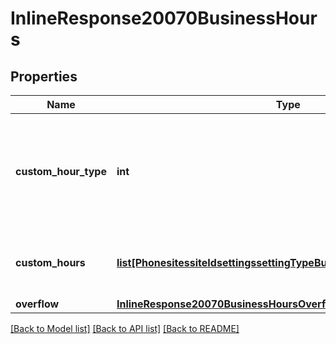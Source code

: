 # InlineResponse20070BusinessHours

## Properties
Name | Type | Description | Notes
------------ | ------------- | ------------- | -------------
**custom_hour_type** | **int** | Business Hour Type &#x60;1&#x60;- 24 hours a day, 7 days a week; &#x60;2&#x60;- Custom hours. | [optional] 
**custom_hours** | [**list[PhonesitessiteIdsettingssettingTypeBusinessHoursCustomHours]**](PhonesitessiteIdsettingssettingTypeBusinessHoursCustomHours.md) | The settings for custom business hours. | [optional] 
**overflow** | [**InlineResponse20070BusinessHoursOverflow**](InlineResponse20070BusinessHoursOverflow.md) |  | [optional] 

[[Back to Model list]](../README.md#documentation-for-models) [[Back to API list]](../README.md#documentation-for-api-endpoints) [[Back to README]](../README.md)

